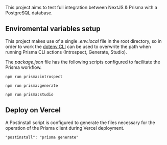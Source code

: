 This project aims to test full integration between NextJS & Prisma with a PostgreSQL database.

## Enviromental variables setup

This project makes use of a single _.env.local_ file in the root directory, so in order to work the [dotenv CLI](https://www.npmjs.com/package/dotenv-cli) can be used to overwrite the path when running Prisma CLI actions (Introspect, Generate, Studio).

The _package.json_ file has the following scripts configured to facilitate the Prisma workflow.

`npm run prisma:introspect`

`npm run prisma:generate`

`npm run prisma:studio`

## Deploy on Vercel

A Postinstall script is configured to generate the files necessary for the operation of the Prisma client during Vercel deployment.

`"postinstall": "prisma generate"`
